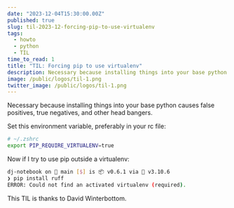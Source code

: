 ```yaml
---
date: "2023-12-04T15:30:00.00Z"
published: true
slug: til-2023-12-forcing-pip-to-use-virtualenv
tags:
  - howto
  - python
  - TIL
time_to_read: 1
title: "TIL: Forcing pip to use virtualenv"
description: Necessary because installing things into your base python causes false positives, true negatives, and other head bangers.
image: /public/logos/til-1.png
twitter_image: /public/logos/til-1.png
---
```


Necessary because installing things into your base python causes false positives, true negatives, and other head bangers.

Set this environment variable, preferably in your rc file:

``` bash
# ~/.zshrc 
export PIP_REQUIRE_VIRTUALENV=true
```

Now if I try to use pip outside a virtualenv:

``` bash
dj-notebook on  main [$] is 📦 v0.6.1 via 🐍 v3.10.6 
❯ pip install ruff 
ERROR: Could not find an activated virtualenv (required).
```

This TIL is thanks to David Winterbottom.